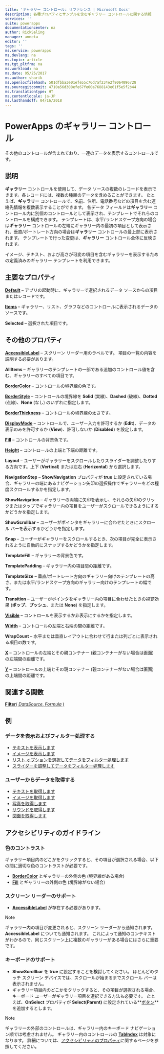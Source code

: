 ```yaml
---
title: 'ギャラリー コントロール: リファレンス | Microsoft Docs'
description: 各種プロパティとサンプルを含むギャラリー コントロールに関する情報
services: ''
suite: powerapps
documentationcenter: na
author: RickSaling
manager: anneta
editor: ''
tags: ''
ms.service: powerapps
ms.devlang: na
ms.topic: article
ms.tgt_pltfrm: na
ms.workload: na
ms.date: 05/25/2017
ms.author: sharik
ms.openlocfilehash: 501dfbba3e01efe55c76d7af234e2f9064096728
ms.sourcegitcommit: 4710a56d308efe67fe60a7688143e61f5e5f2b44
ms.translationtype: HT
ms.contentlocale: ja-JP
ms.lasthandoff: 04/16/2018
---
```

# <a name="gallery-control-in-powerapps"></a>PowerApps のギャラリー コントロール
その他のコントロールが含まれており、一連のデータを表示するコントロールです。

## <a name="description"></a>説明
**ギャラリー** コントロールを使用して、データ ソースの複数のレコードを表示できます。各レコードには、複数の種類のデータを含めることができます。 たとえば、**ギャラリー** コントロールで、名前、住所、電話番号などの項目を含む連絡先情報を複数表示することができます。 各データ フィールドは**ギャラリー** コントロール内に別個のコントロールとして表示され、テンプレートでそれらのコントロールを構成できます。 テンプレートは、水平/ランドスケープ方向の場合は**ギャラリー** コントロールの左端にギャラリー内の最初の項目として表示され、垂直/ポートレート方向の場合は**ギャラリー** コントロールの最上部に表示されます。 テンプレートで行った変更は、**ギャラリー** コントロール全体に反映されます。

イメージ、テキスト、および高さが可変の項目を含むギャラリーを表示するための定義済みのギャラリー テンプレートを利用できます。

## <a name="key-properties"></a>主要なプロパティ
**[Default](properties-core.md)** – アプリの起動時に、ギャラリーで選択されるデータ ソースからの項目またはレコードです。

**[Items](properties-core.md)** – ギャラリー、リスト、グラフなどのコントロールに表示されるデータのソースです。

**Selected** – 選択された項目です。

## <a name="additional-properties"></a>その他のプロパティ
**[AccessibleLabel](properties-accessibility.md)** – スクリーン リーダー用のラベルです。 項目の一覧の内容を説明する必要があります。

**AllItems** – ギャラリーのテンプレートの一部である追加のコントロール値を含む、ギャラリーのすべての項目です。

**[BorderColor](properties-color-border.md)** – コントロールの境界線の色です。

**[BorderStyle](properties-color-border.md)** – コントロールの境界線を **Solid** (実線)、**Dashed** (破線)、**Dotted** (点線)、**None** (なし) のいずれに指定します。

**[BorderThickness](properties-color-border.md)** – コントロールの境界線の太さです。

**[DisplayMode](properties-core.md)** – コントロールで、ユーザー入力を許可するか (**Edit**)、データの表示のみを許可するか (**View**)、許可しないか (**Disabled**) を設定します。

**[Fill](properties-color-border.md)** – コントロールの背景色です。

**[Height](properties-size-location.md)** – コントロールの上端と下端の距離です。

**Layout** – ユーザーがギャラリーをスクロールしたりスライダーを調整したりする方向です。上下 (**Vertical**) または左右 (**Horizontal**) から選択します。

**NavigationStep** – **ShowNavigation** プロパティが **true** に設定されている場合、ギャラリーの端にあるナビゲーション矢印の選択操作でギャラリーをどの程度スクロールするかを指定します。

**ShowNavigation** – ギャラリーの両端に矢印を表示し、それらの矢印のクリックまたはタップでギャラリー内の項目をユーザーがスクロールできるようにするかどうかを指定します。

**ShowScrollbar** – ユーザーがポインタをギャラリーに合わせたときにスクロール バーを表示するかどうかを指定します。

**Snap** – ユーザーがギャラリーをスクロールするとき、次の項目が完全に表示されるように自動的にスナップするかどうかを指定します。

**TemplateFill** – ギャラリーの背景色です。

**TemplatePadding** – ギャラリー内の項目間の距離です。

**TemplateSize** – 垂直/ポートレート方向のギャラリー向けのテンプレートの高さ、または水平/ランドスケープ方向のギャラリー向けのテンプレートの幅です。

**Transition** – ユーザーがポインタをギャラリー内の項目に合わせたときの視覚効果 (**ポップ**、**プッシュ**、または **None**) を指定します。

**[Visible](properties-core.md)** – コントロールを表示するか非表示にするかを指定します。

**[Width](properties-size-location.md)** – コントロールの左端と右端の間の距離です。

**WrapCount** – 水平または垂直レイアウトに合わせて行または列ごとに表示される項目の数です。

**[X](properties-size-location.md)** – コントロールの左端とその親コンテナー (親コンテナーがない場合は画面) の左端間の距離です。

**[Y](properties-size-location.md)** – コントロールの上端とその親コンテナー (親コンテナーがない場合は画面) の上端間の距離です。

## <a name="related-functions"></a>関連する関数
[**Filter**( *DataSource*, *Formula* )](../functions/function-filter-lookup.md)

## <a name="examples"></a>例
### <a name="show-and-filter-data"></a>データを表示およびフィルター処理する
* [テキストを表示します](control-text-box.md#show-data-in-a-gallery)
* [イメージを表示します](control-image.md#show-a-set-of-images-from-a-data-source)
* [リスト オプションを選択してデータをフィルター処理します](control-drop-down.md#example)
* [スライダーを調整してデータをフィルター処理します](control-slider.md#example)

### <a name="get-data-from-the-user"></a>ユーザーからデータを取得する
* [テキストを取得します](control-text-input.md#collect-data)
* [イメージを取得します](control-add-picture.md#add-images-to-an-image-gallery-control)
* [写真を取得します](control-camera.md#example)
* [サウンドを取得します](control-microphone.md#example)
* [図面を取得します](control-pen-input.md#create-a-set-of-images)


## <a name="accessibility-guidelines"></a>アクセシビリティのガイドライン
### <a name="color-contrast"></a>色のコントラスト
ギャラリー項目内のどこかをクリックすると、その項目が選択される場合、以下の間に適切な色のコントラストが必要です。
* **[BorderColor](properties-color-border.md)** とギャラリーの外側の色 (境界線がある場合)
* **[Fill](properties-color-border.md)** とギャラリーの外側の色 (境界線がない場合)

### <a name="screen-reader-support"></a>スクリーン リーダーのサポート
* **[AccessibleLabel](properties-accessibility.md)** が存在する必要があります。
> [!NOTE]
> ギャラリー内の項目が変更されると、スクリーン リーダーから通知されます。 **AccessibleLabel** についても通知されます。 これによって通知のコンテキストがわかるので、同じスクリーン上に複数のギャラリーがある場合にはさらに重要です。

### <a name="keyboard-support"></a>キーボードのサポート
* **ShowScrollbar** を **true** に設定することを検討してください。 ほとんどのタッチ スクリーン デバイスでは、スクロールが始まるまでスクロール バーは表示されません。
* ギャラリー項目内のどこかをクリックすると、その項目が選択される場合、キーボード ユーザーがギャラリー項目を選択できる方法も必要です。 たとえば、**OnSelect** プロパティが **Select(Parent)** に設定されている**[ボタン](control-button.md)** を追加するとします。
> [!NOTE]
> ギャラリーの外部のコントロールは、ギャラリー内のキーボード ナビゲーション順では考慮されません。 ギャラリー内のコントロールの **[TabIndex](properties-accessibility.md)** は対象になります。 詳細については、[アクセシビリティのプロパティ](properties-accessibility.md)に関するページを参照してください。
